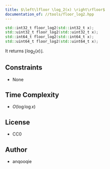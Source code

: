 ```yaml
---
title: $\left\lfloor \log_2(x) \right\rfloor$
documentation_of: //tools/floor_log2.hpp
---
```


```cpp
std::int32_t floor_log2(std::int32_t x);
std::uint32_t floor_log2(std::uint32_t x);
std::int64_t floor_log2(std::int64_t x);
std::uint64_t floor_log2(std::uint64_t x);
```

It returns $\left\lfloor \log_2(x) \right\rfloor$.

## Constraints
- None

## Time Complexity
- $O(\log\log x)$

## License
- CC0

## Author
- anqooqie
